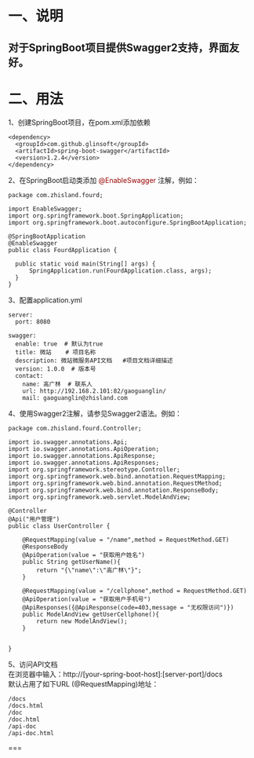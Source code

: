 一、说明
===
对于SpringBoot项目提供Swagger2支持，界面友好。
---
二、用法
===
  1、创建SpringBoot项目，在pom.xml添加依赖  
  ````
  <dependency>  
  	<groupId>com.github.glinsoft</groupId>  
  	<artifactId>spring-boot-swagger</artifactId>  
  	<version>1.2.4</version>  
  </dependency>   
  ````
  2、在SpringBoot启动类添加 <font color=#990000  >@EnableSwagger</font> 注解，例如：  
  ``````
  package com.zhisland.fourd;  
  
  import EnableSwagger;  
  import org.springframework.boot.SpringApplication;  
  import org.springframework.boot.autoconfigure.SpringBootApplication;  
  
  @SpringBootApplication  
  @EnableSwagger  
  public class FourdApplication {  
  
  	public static void main(String[] args) {  
  		SpringApplication.run(FourdApplication.class, args);  
  	}  
  }  
  ``````
  3、配置application.yml
  ````````
  server:  
    port: 8080  
  
  swagger:  
    enable: true  # 默认为true  
    title: 微站    # 项目名称
    description: 微站微服务API文档   #项目文档详细描述
    version: 1.0.0  # 版本号
    contact:  
      name: 高广林  # 联系人
      url: http://192.168.2.101:82/gaoguanglin/  
      mail: gaoguanglin@zhisland.com  
  ````````
  4、使用Swagger2注解，请参见Swagger2语法。例如：  
  ````````
  package com.zhisland.fourd.Controller;  
  
  import io.swagger.annotations.Api;  
  import io.swagger.annotations.ApiOperation;  
  import io.swagger.annotations.ApiResponse;  
  import io.swagger.annotations.ApiResponses;  
  import org.springframework.stereotype.Controller;  
  import org.springframework.web.bind.annotation.RequestMapping;  
  import org.springframework.web.bind.annotation.RequestMethod;  
  import org.springframework.web.bind.annotation.ResponseBody;  
  import org.springframework.web.servlet.ModelAndView;  
  
  @Controller  
  @Api("用户管理")  
  public class UserController {  
  
      @RequestMapping(value = "/name",method = RequestMethod.GET)  
      @ResponseBody  
      @ApiOperation(value = "获取用户姓名")  
      public String getUserName(){  
          return "{\"name\":\"高广林\"}";  
      }  
  
      @RequestMapping(value = "/cellphone",method = RequestMethod.GET)  
      @ApiOperation(value = "获取用户手机号")  
      @ApiResponses({@ApiResponse(code=403,message = "无权限访问")})  
      public ModelAndView getUserCellphone(){  
          return new ModelAndView();  
      }  
  
  
  }  

  ````````
  5、访问API文档  
    在浏览器中输入：http://[your-spring-boot-host]:[server-port]/docs  
    默认占用了如下URL (@RequestMapping)地址： 
     
   
    /docs  
    /docs.html  
    /doc  
    /doc.html
    /api-doc
    /api-doc.html
   
   
  
===



  
     
     


   
   
     
     
       
       
  
  		
